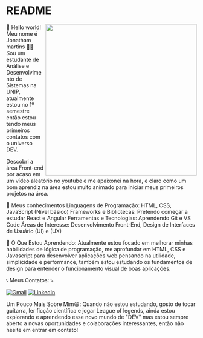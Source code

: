 # README
<img src="https://github.com/jhonoff27/README/assets/95887903/8a423516-3527-45af-8196-f86492b8f1d4"  min-width="400px" max-width="400px" width="400px" align="right">

<p align left="left">👋 Hello world! Meu nome é Jonatham martins
👨‍💻 Sou um estudante de Análise e Desenvolvimento de Sistemas na UNIP, atualmente estou no 1º semestre então estou tendo meus primeiros contatos com o universo DEV.

Descobri a área Front-end por acaso em um vídeo aleatório no youtube e me apaixonei na hora, e claro como um bom aprendiz na área estou muito animado para iniciar meus primeiros projetos na área.
  </p>
<p align left="left">🚀 Meus conhecimentos
Linguagens de Programação: HTML, CSS, JavaScript (Nível básico)
Frameworks e Bibliotecas: Pretendo começar a estudar React e Angular
Ferramentas e Tecnologias: Aprendendo Git e VS Code
Áreas de Interesse: Desenvolvimento Front-End, Design de Interfaces de Usuário (UI) e (UX)
</p>
<p align="left">🌱 O Que Estou Aprendendo:
Atualmente estou focado em melhorar minhas habilidades de lógica de programação, me aprofundar em HTML, CSS e Javascript para desenvolver aplicações web pensando na utilidade, simplicidade e performance, também estou estudando os fundamentos de design para entender o funcionamento visual de boas aplicações.
</p>

📞 Meus Contatos: ⤵️

<p align="left">
  <a href="#" title="Gmail">
  <img src="https://img.shields.io/badge/-Gmail-FF0000?style=flat-square&labelColor=FF0000&logo=gmail&logoColor=white&link=jhom2710@gmail.com" alt="Gmail"/></a>
  <a href="#" title="LinkedIn">
  <img src="https://img.shields.io/badge/-Linkedin-0e76a8?style=flat-square&logo=Linkedin&logoColor=white&link=(https://www.linkedin.com/in/jhommartins/)" alt="LinkedIn"/></a>
</p>
Um Pouco Mais Sobre Mim😄:   Quando não estou estudando, gosto de tocar guitarra, ler ficção científica e jogar League of legends, ainda estou explorando e aprendendo esse novo mundo de "DEV" mas estou sempre aberto a novas oportunidades e colaborações interessantes, então não hesite em entrar em contato!
</p>

